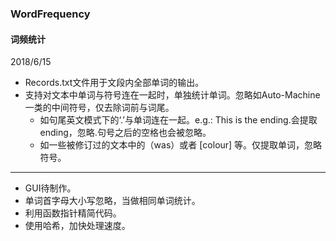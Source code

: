 ### WordFrequency
#### **词频统计**
2018/6/15
- Records.txt文件用于文段内全部单词的输出。
- 支持对文本中单词与符号连在一起时，单独统计单词。忽略如Auto-Machine一类的中间符号，仅去除词前与词尾。
	- 如句尾英文模式下的‘.’与单词连在一起。e.g.: This is the ending.会提取ending，忽略.句号之后的空格也会被忽略。
	- 如一些被修订过的文本中的（was）或者 [colour] 等。仅提取单词，忽略符号。

---------
- GUI待制作。
- 单词首字母大小写忽略，当做相同单词统计。
- 利用函数指针精简代码。
- 使用哈希，加快处理速度。
